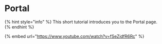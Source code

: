 # Portal

{% hint style="info" %}
This short tutorial introduces you to the Portal page. &#x20;
{% endhint %}

{% embed url="https://www.youtube.com/watch?v=fSeZidfR6Rc" %}
